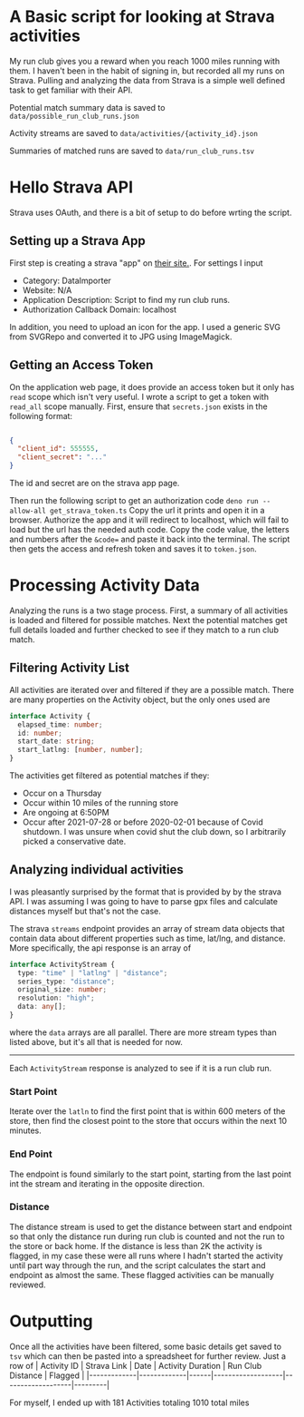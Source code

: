 # A Basic script for looking at Strava activities

My run club gives you a reward when you reach 1000 miles running with them. I
haven't been in the habit of signing in, but recorded all my runs on Strava. 
Pulling and analyzing the data from Strava is a simple well defined task to get
familiar with their API.

Potential match summary data is saved to `data/possible_run_club_runs.json`

Activity streams are saved to `data/activities/{activity_id}.json`

Summaries of matched runs are saved to `data/run_club_runs.tsv`

# Hello Strava API
Strava uses OAuth, and there is a bit of setup to do before wrting the script.

## Setting up a Strava App
First step is creating a strava "app" on [their site.][1].
For settings I input
 - Category: DataImporter
 - Website: N/A
 - Application Description: Script to find my run club runs.
 - Authorization Callback Domain: localhost

In addition, you need to upload an icon for the app. I used a generic SVG from 
SVGRepo and converted it to JPG using ImageMagick. 

[1]: https://www.strava.com/settings/api

## Getting an Access Token
On the application web page, it does provide an access token but it only has 
`read` scope which isn't very useful. I wrote a script to get a token with 
`read_all` scope manually. First, ensure that `secrets.json` exists in the
following format:
```json

{
  "client_id": 555555,
  "client_secret": "..."
}
```
The id and secret are on the strava app page.

Then run the following script to get an authorization code 
`deno run --allow-all get_strava_token.ts`
Copy the url it prints and open it in a browser. Authorize the app and it will
redirect to localhost, which will fail to load but the url has the needed auth
code. Copy the code value, the letters and numbers after the `&code=` and paste
it back into the terminal. The script then gets the access and refresh token and
saves it to `token.json`.

# Processing Activity Data
Analyzing the runs is a two stage process. First, a summary of all activities is
loaded and filtered for possible matches. Next the potential matches get full
details loaded and further checked to see if they match to a run club match.

## Filtering Activity List
All activities are iterated over and filtered if they are a possible match. There
are many properties on the Activity object, but the only ones used are
```typescript
interface Activity {
  elapsed_time: number;
  id: number;
  start_date: string;
  start_latlng: [number, number];
}
```

The activities get filtered as potential matches if they:
 - Occur on a Thursday
 - Occur within 10 miles of the running store
 - Are ongoing at 6:50PM
 - Occur after 2021-07-28 or before 2020-02-01 because of Covid shutdown. I was
 unsure when covid shut the club down, so I arbitrarily picked a conservative
date.

## Analyzing individual activities
I was pleasantly surprised by the format that is provided by by the strava API.
I was assuming I was going to have to parse gpx files and calculate distances
myself but that's not the case.

The strava `streams` endpoint provides an array of stream data objects that
contain data about different properties such as time, lat/lng, and distance.
More specifically, the api response is an array of
```typescript
interface ActivityStream {
  type: "time" | "latlng" | "distance";
  series_type: "distance";
  original_size: number;
  resolution: "high";
  data: any[];
}
```
where the `data` arrays are all parallel. There are more stream types than 
listed above, but it's all that is needed for now.

---

Each `ActivityStream` response is analyzed to see if it is a run club run.

### Start Point
Iterate over the `latln` to find the first point that is within 600 meters of 
the store, then find the closest point to the store that occurs within the next
10 minutes.

### End Point
The endpoint is found similarly to the start point, starting from the last point
int the stream and iterating in the opposite direction.

### Distance
The distance stream is used to get the distance between start and endpoint so 
that only the distance run during run club is counted and not the run to the 
store or back home. If the distance is less than 2K the activity is flagged, in
my case these were all runs where I hadn't started the activity until part way
through the run, and the script calculates the start and endpoint as almost the
same. These flagged activities can be manually reviewed.

# Outputting
Once all the activities have been filtered, some basic details get saved to 
`tsv` which can then be pasted into a spreadsheet for further review. Just a row
of
| Activity ID | Strava Link | Date | Activity Duration | Run Club Distance | Flagged |
|-------------|-------------|------|-------------------|-------------------|---------|

For myself, I ended up with
181 Activities totaling 1010 total miles
